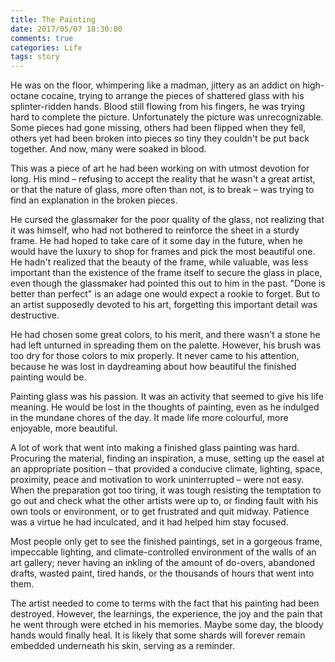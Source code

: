```yaml
---
title: The Painting
date: 2017/05/07 18:30:00
comments: true
categories: Life
tags: story
---
```

He was on the floor, whimpering like a madman, jittery as an addict on high-octane cocaine, trying to arrange the pieces of shattered glass with his splinter-ridden hands.<span class="more"></span> Blood still flowing from his fingers, he was trying hard to complete the picture. Unfortunately the picture was unrecognizable. Some pieces had gone missing, others had been flipped when they fell, others yet had been broken into pieces so tiny they couldn't be put back together. And now, many were soaked in blood.

This was a piece of art he had been working on with utmost devotion for long. His mind – refusing to accept the reality that he wasn't a great artist, or that the nature of glass, more often than not, is to break – was trying to find an explanation in the broken pieces.

He cursed the glassmaker for the poor quality of the glass, not realizing that it was himself, who had not bothered to reinforce the sheet in a sturdy frame. He had hoped to take care of it some day in the future, when he would have the luxury to shop for frames and pick the most beautiful one. He hadn't realized that the beauty of the frame, while valuable, was less important than the existence of the frame itself to secure the glass in place, even though the glassmaker had pointed this out to him in the past. "Done is better than perfect" is an adage one would expect a rookie to forget. But to an artist supposedly devoted to his art, forgetting this important detail was destructive.

He had chosen some great colors, to his merit, and there wasn't a stone he had left unturned in spreading them on the palette. However, his brush was too dry for those colors to mix properly. It never came to his attention, because he was lost in daydreaming about how beautiful the finished painting would be.

Painting glass was his passion. It was an activity that seemed to give his life meaning. He would be lost in the thoughts of painting, even as he indulged in the mundane chores of the day. It made life more colourful, more enjoyable, more beautiful. 

A lot of work that went into making a finished glass painting was hard. Procuring the material, finding an inspiration, a muse, setting up the easel at an appropriate position – that provided a conducive climate, lighting, space, proximity, peace and motivation to work uninterrupted – were not easy. When the preparation got too tiring, it was tough resisting the temptation to go out and check what the other artists were up to, or finding fault with his own tools or environment, or to get frustrated and quit midway. Patience was a virtue he had inculcated, and it had helped him stay focused.

Most people only get to see the finished paintings, set in a gorgeous frame, impeccable lighting, and climate-controlled environment of the walls of an art gallery; never having an inkling of the amount of do-overs, abandoned drafts, wasted paint, tired hands, or the thousands of hours that went into them.

The artist needed to come to terms with the fact that his painting had been destroyed. However, the learnings, the experience, the joy and the pain that he went through were etched in his memories. Maybe some day, the bloody hands would finally heal. It is likely that some shards will forever remain embedded underneath his skin, serving as a reminder.